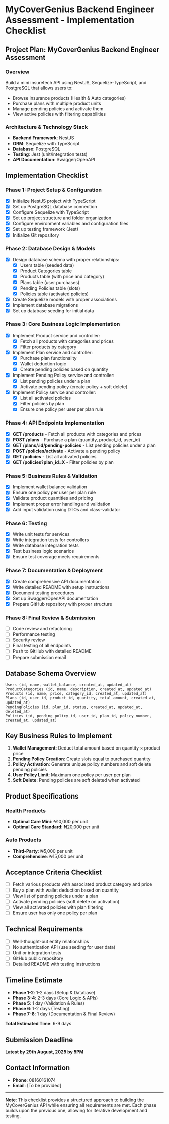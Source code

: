 # MyCoverGenius Backend Engineer Assessment - Implementation Checklist

## Project Plan: MyCoverGenius Backend Engineer Assessment

### Overview
Build a mini insuretech API using NestJS, Sequelize-TypeScript, and PostgreSQL that allows users to:
- Browse insurance products (Health & Auto categories)
- Purchase plans with multiple product units
- Manage pending policies and activate them
- View active policies with filtering capabilities

### Architecture & Technology Stack
- **Backend Framework**: NestJS
- **ORM**: Sequelize with TypeScript
- **Database**: PostgreSQL
- **Testing**: Jest (unit/integration tests)
- **API Documentation**: Swagger/OpenAPI

## Implementation Checklist

### Phase 1: Project Setup & Configuration
- [x] Initialize NestJS project with TypeScript
- [x] Set up PostgreSQL database connection
- [x] Configure Sequelize with TypeScript
- [x] Set up project structure and folder organization
- [x] Configure environment variables and configuration files
- [x] Set up testing framework (Jest)
- [x] Initialize Git repository

### Phase 2: Database Design & Models
- [x] Design database schema with proper relationships:
  - [x] Users table (seeded data)
  - [x] Product Categories table
  - [x] Products table (with price and category)
  - [x] Plans table (user purchases)
  - [x] Pending Policies table (slots)
  - [x] Policies table (activated policies)
- [x] Create Sequelize models with proper associations
- [x] Implement database migrations
- [x] Set up database seeding for initial data

### Phase 3: Core Business Logic Implementation
- [x] Implement Product service and controller:
  - [x] Fetch all products with categories and prices
  - [x] Filter products by category
- [x] Implement Plan service and controller:
  - [x] Purchase plan functionality
  - [x] Wallet deduction logic
  - [x] Create pending policies based on quantity
- [x] Implement Pending Policy service and controller:
  - [x] List pending policies under a plan
  - [x] Activate pending policy (create policy + soft delete)
- [x] Implement Policy service and controller:
  - [x] List all activated policies
  - [x] Filter policies by plan
  - [x] Ensure one policy per user per plan rule

### Phase 4: API Endpoints Implementation
- [x] **GET /products** - Fetch all products with categories and prices
- [x] **POST /plans** - Purchase a plan (quantity, product_id, user_id)
- [x] **GET /plans/:id/pending-policies** - List pending policies under a plan
- [x] **POST /policies/activate** - Activate a pending policy
- [x] **GET /policies** - List all activated policies
- [x] **GET /policies?plan_id=X** - Filter policies by plan

### Phase 5: Business Rules & Validation
- [x] Implement wallet balance validation
- [x] Ensure one policy per user per plan rule
- [x] Validate product quantities and pricing
- [x] Implement proper error handling and validation
- [x] Add input validation using DTOs and class-validator

### Phase 6: Testing
- [x] Write unit tests for services
- [x] Write integration tests for controllers
- [x] Write database integration tests
- [x] Test business logic scenarios
- [x] Ensure test coverage meets requirements

### Phase 7: Documentation & Deployment
- [x] Create comprehensive API documentation
- [x] Write detailed README with setup instructions
- [x] Document testing procedures
- [x] Set up Swagger/OpenAPI documentation
- [x] Prepare GitHub repository with proper structure

### Phase 8: Final Review & Submission
- [ ] Code review and refactoring
- [ ] Performance testing
- [ ] Security review
- [ ] Final testing of all endpoints
- [ ] Push to GitHub with detailed README
- [ ] Prepare submission email

## Database Schema Overview

```
Users (id, name, wallet_balance, created_at, updated_at)
ProductCategories (id, name, description, created_at, updated_at)
Products (id, name, price, category_id, created_at, updated_at)
Plans (id, user_id, product_id, quantity, total_amount, created_at, updated_at)
PendingPolicies (id, plan_id, status, created_at, updated_at, deleted_at)
Policies (id, pending_policy_id, user_id, plan_id, policy_number, created_at, updated_at)
```

## Key Business Rules to Implement
1. **Wallet Management**: Deduct total amount based on quantity × product price
2. **Pending Policy Creation**: Create slots equal to purchased quantity
3. **Policy Activation**: Generate unique policy numbers and soft delete pending policies
4. **User Policy Limit**: Maximum one policy per user per plan
5. **Soft Delete**: Pending policies are soft deleted when activated

## Product Specifications
### Health Products
- **Optimal Care Mini**: ₦10,000 per unit
- **Optimal Care Standard**: ₦20,000 per unit

### Auto Products
- **Third-Party**: ₦5,000 per unit
- **Comprehensive**: ₦15,000 per unit

## Acceptance Criteria Checklist
- [ ] Fetch various products with associated product category and price
- [ ] Buy a plan with wallet deduction based on quantity
- [ ] View list of pending policies under a plan
- [ ] Activate pending policies (soft delete on activation)
- [ ] View all activated policies with plan filtering
- [ ] Ensure user has only one policy per plan

## Technical Requirements
- [ ] Well-thought-out entity relationships
- [ ] No authentication API (use seeding for user data)
- [ ] Unit or integration tests
- [ ] GitHub public repository
- [ ] Detailed README with testing instructions

## Timeline Estimate
- **Phase 1-2**: 1-2 days (Setup & Database)
- **Phase 3-4**: 2-3 days (Core Logic & APIs)
- **Phase 5**: 1 day (Validation & Rules)
- **Phase 6**: 1-2 days (Testing)
- **Phase 7-8**: 1 day (Documentation & Final Review)

**Total Estimated Time**: 6-9 days

## Submission Deadline
**Latest by 29th August, 2025 by 5PM**

## Contact Information
- **Phone**: 08160161074
- **Email**: [To be provided]

---

**Note**: This checklist provides a structured approach to building the MyCoverGenius API while ensuring all requirements are met. Each phase builds upon the previous one, allowing for iterative development and testing.
